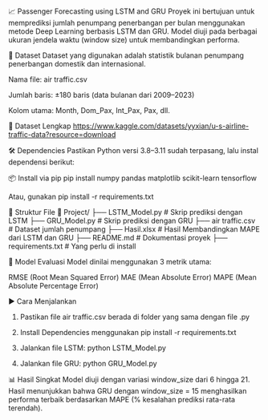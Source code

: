 📈 Passenger Forecasting using LSTM and GRU
Proyek ini bertujuan untuk memprediksi jumlah penumpang penerbangan per bulan menggunakan metode Deep Learning berbasis LSTM dan GRU. Model diuji pada berbagai ukuran jendela waktu (window size) untuk membandingkan performa.

📁 Dataset
Dataset yang digunakan adalah statistik bulanan penumpang penerbangan domestik dan internasional.

Nama file: air traffic.csv

Jumlah baris: ±180 baris (data bulanan dari 2009–2023)

Kolom utama: Month, Dom_Pax, Int_Pax, Pax, dll.

🔗 Dataset Lengkap
https://www.kaggle.com/datasets/yyxian/u-s-airline-traffic-data?resource=download

🛠️ Dependencies
Pastikan Python versi 3.8–3.11 sudah terpasang, lalu instal dependensi berikut:

📦 Install via pip
pip install numpy pandas matplotlib scikit-learn tensorflow

Atau, gunakan
pip install -r requirements.txt

📄 Struktur File
📁 Project/
├── LSTM_Model.py         # Skrip prediksi dengan LSTM
├── GRU_Model.py          # Skrip prediksi dengan GRU
├── air traffic.csv       # Dataset jumlah penumpang
├── Hasil.xlsx            # Hasil Membandingkan MAPE dari LSTM dan GRU
├── README.md             # Dokumentasi proyek
├── requirements.txt      # Yang perlu di install

🧪 Model Evaluasi
Model dinilai menggunakan 3 metrik utama:

RMSE (Root Mean Squared Error)
MAE (Mean Absolute Error)
MAPE (Mean Absolute Percentage Error)

▶️ Cara Menjalankan
1. Pastikan file air traffic.csv berada di folder yang sama dengan file .py
2. Install Dependencies menggunakan
pip install -r requirements.txt

3. Jalankan file LSTM:
python LSTM_Model.py

4. Jalankan file GRU:
python GRU_Model.py

📊 Hasil Singkat
Model diuji dengan variasi window_size dari 6 hingga 21. Hasil menunjukkan bahwa GRU dengan window_size = 15 menghasilkan performa terbaik berdasarkan MAPE (% kesalahan prediksi rata-rata terendah).